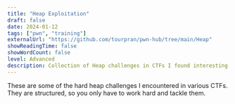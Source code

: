 ```yaml
---
title: "Heap Exploitation"
draft: false
date: 2024-01-12
tags: ["pwn", "training"]
externalUrl: "https://github.com/tourpran/pwn-hub/tree/main/Heap"
showReadingTime: false
showWordCount: false
level: Advanced
description: Collection of Heap challenges in CTFs I found interesting.
---
```


These are some of the hard heap challenges I encountered in various CTFs. They are structured, so you only have to work hard and tackle them.